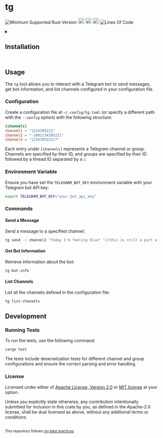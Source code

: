 # tg
![Minimum Supported Rust Version](https://img.shields.io/badge/nightly-1.82+-ab6000.svg)
[<img alt="crates.io" src="https://img.shields.io/crates/v/tg.svg?color=fc8d62&logo=rust" height="20" style=flat-square>](https://crates.io/crates/tg)
[<img alt="docs.rs" src="https://img.shields.io/badge/docs.rs-66c2a5?style=for-the-badge&labelColor=555555&logo=docs.rs&style=flat-square" height="20">](https://docs.rs/tg)
[<img alt="build status" src="https://img.shields.io/github/actions/workflow/status/valeratrades/tg/ci.yml?branch=master&style=for-the-badge&style=flat-square" height="20">](https://github.com/valeratrades/tg/actions?query=branch%3Amaster) <!--NB: Won't find it if repo is private-->
![Lines Of Code](https://img.shields.io/badge/LoC-320-lightblue)

<!-- markdownlint-disable -->
<details>
  <summary>
    <h2>Installation<h2>
  </summary>

To install the `tg` crate, ensure you have the nightly version of Rust (1.82+). You can install the crate via `cargo` with the following command:

```sh
cargo install tg
```
</details>
<!-- markdownlint-restore -->

## Usage

The `tg` tool allows you to interact with a Telegram bot to send messages, get bot information, and list channels configured in your configuration file.

### Configuration

Create a configuration file at `~/.config/tg.toml` (or specify a different path with the `--config` option) with the following structure:

```toml
[channels]
channel1 = "1234305221"
channel2 = "-1001234305221"
channel3 = "1234305221/7"
```

Each entry under `[channels]` represents a Telegram channel or group. Channels are specified by their ID, and groups are specified by their ID followed by a thread ID separated by a `/`.

### Environment Variable

Ensure you have set the `TELEGRAM_BOT_KEY` environment variable with your Telegram bot API key:

```sh
export TELEGRAM_BOT_KEY="your_bot_api_key"
```

### Commands

#### Send a Message

Send a message to a specified channel:

```sh
tg send -c channel2 "Today I'm feeling blue" "//this is still a part of the message"
```

#### Get Bot Information

Retrieve information about the bot:

```sh
tg bot-info
```

#### List Channels

List all the channels defined in the configuration file:

```sh
tg list-channels
```

## Development

### Running Tests

To run the tests, use the following command:

```sh
cargo test
```

The tests include deserialization tests for different channel and group configurations and ensure the correct parsing and error handling.

### License

Licensed under either of [Apache License, Version 2.0](LICENSE-APACHE) or [MIT license](LICENSE-MIT) at your option.

Unless you explicitly state otherwise, any contribution intentionally submitted for inclusion in this crate by you, as defined in the Apache-2.0 license, shall be dual licensed as above, without any additional terms or conditions.

<br>

<sup>
This repository follows <a href="https://github.com/valeratrades/.github/tree/master/best_practices">my best practices</a>.
</sup>

